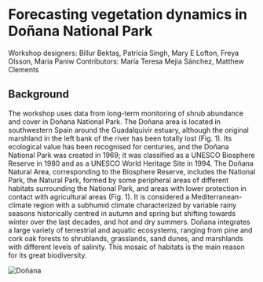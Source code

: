 # Forecasting vegetation dynamics in Doñana National Park

Workshop designers: Billur Bektaş, Patrícia Singh, Mary E Lofton, Freya Olsson, Maria Paniw
Contributors: María Teresa Mejia Sánchez, Matthew Clements

## Background

The workshop uses data from long-term monitoring of shrub abundance and cover in Doñana National Park. The Doñana area is located in southwestern Spain around the Guadalquivir estuary, although the original marshland in the left bank of the river has been totally lost (Fig. 1). Its ecological value has been recognised for centuries, and the Doñana National Park was created in 1969; it was classified as a UNESCO Biosphere Reserve in 1980 and as a UNESCO World Heritage Site in 1994. The Doñana Natural Area, corresponding to the Biosphere Reserve, includes the National Park, the Natural Park, formed by some peripheral areas of different habitats surrounding the National Park, and areas with lower protection in contact with agricultural areas (Fig. 1). It is considered a Mediterranean-climate region with a subhumid climate characterized by variable rainy seasons historically centred in autumn and spring but shifting towards winter over the last decades, and hot and dry summers. Doñana integrates a large variety of terrestrial and aquatic ecosystems, ranging from pine and cork oak forests to shrublands, grasslands, sand dunes, and marshlands with different levels of salinity. This mosaic of habitats is the main reason for its great biodiversity.

![Doñana](https://raw.githubusercontent.com/MariaPaniw/workshops_EFFI/edit/main/vegetation_donana/Figures/Donana.png)
 
